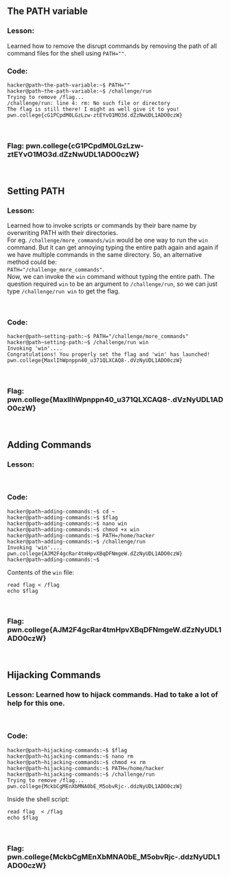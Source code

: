 ## The PATH variable

### Lesson:
Learned how to remove the disrupt commands by removing the path of all command files for the shell using ```PATH=""```. 
<br>

### Code:
```
hacker@path~the-path-variable:~$ PATH=""
hacker@path~the-path-variable:~$ /challenge/run
Trying to remove /flag...
/challenge/run: line 4: rm: No such file or directory
The flag is still there! I might as well give it to you!
pwn.college{cG1PCpdM0LGzLzw-ztEYvO1MO3d.dZzNwUDL1ADO0czW}
```

<br>

### Flag: pwn.college{cG1PCpdM0LGzLzw-ztEYvO1MO3d.dZzNwUDL1ADO0czW}
<br>

## Setting PATH

### Lesson: 
Learned how to invoke scripts or commands by their bare name by overwriting PATH with their directories. <br>
For eg. ```/challenge/more_commands/win``` would be one way to run the ```win``` command. But it can get annoying typing the entire path again and again if we have multiple commands in the same directory. So, an alternative method could be: <br>
```PATH="/challenge_more_commands"```. <br>
Now, we can invoke the ```win``` command without typing the entire path. The question required ```win``` to be an argument to ```/challenge/run```, so we can just type ```/challenge/run win``` to get the flag.

<br>

### Code:
```
hacker@path~setting-path:~$ PATH="/challenge/more_commands"
hacker@path~setting-path:~$ /challenge/run win
Invoking 'win'....
Congratulations! You properly set the flag and 'win' has launched!
pwn.college{MaxlIhWpnppn40_u371QLXCAQ8-.dVzNyUDL1ADO0czW}
```

<br>

### Flag: pwn.college{MaxlIhWpnppn40_u371QLXCAQ8-.dVzNyUDL1ADO0czW}
<br>

##  Adding Commands

### Lesson:

<br>

### Code:
```
hacker@path~adding-commands:~$ cd ~
hacker@path~adding-commands:~$ $flag
hacker@path~adding-commands:~$ nano win
hacker@path~adding-commands:~$ chmod +x win
hacker@path~adding-commands:~$ PATH=/home/hacker
hacker@path~adding-commands:~$ /challenge/run
Invoking 'win'....
pwn.college{AJM2F4gcRar4tmHpvXBqDFNmgeW.dZzNyUDL1ADO0czW}
hacker@path~adding-commands:~$

```
Contents of the ```win``` file: <br>
```
read flag < /flag
echo $flag
```

<br>

### Flag: pwn.college{AJM2F4gcRar4tmHpvXBqDFNmgeW.dZzNyUDL1ADO0czW}
<br>

## Hijacking Commands

### Lesson: Learned how to hijack commands. Had to take a lot of help for this one. 

<br>

### Code:
```
hacker@path~hijacking-commands:~$ $flag
hacker@path~hijacking-commands:~$ nano rm
hacker@path~hijacking-commands:~$ chmod +x rm
hacker@path~hijacking-commands:~$ PATH=/home/hacker
hacker@path~hijacking-commands:~$ /challenge/run
Trying to remove /flag...
pwn.college{MckbCgMEnXbMNA0bE_M5obvRjc-.ddzNyUDL1ADO0czW}
```
Inside the shell script:
```
read flag  < /flag
echo $flag
```
<br>

### Flag: pwn.college{MckbCgMEnXbMNA0bE_M5obvRjc-.ddzNyUDL1ADO0czW}
<br>

